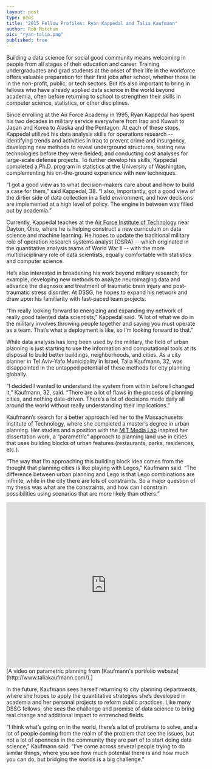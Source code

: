 ```yaml
---
layout: post
type: news
title: "2015 Fellow Profiles: Ryan Kappedal and Talia Kaufmann"
author: Rob Mitchum
pic: "ryan-talia.png"
published: true
---
```


Building a data science for social good community means welcoming in people from all stages of their education and career. Training undergraduates and grad students at the onset of their life in the workforce offers valuable preparation for their first jobs after school, whether those lie in the non-profit, public, or tech sectors. But it’s also important to bring in fellows who have already applied data science in the world beyond academia, often before returning to school to strengthen their skills in computer science, statistics, or other disciplines.

Since enrolling at the Air Force Academy in 1995, Ryan Kappedal has spent his two decades in military service everywhere from Iraq and Kuwait to Japan and Korea to Alaska and the Pentagon. At each of these stops, Kappedal utilized his data analysis skills for operations research -- identifying trends and activities in Iraq to prevent crime and insurgency, developing new methods to reveal underground structures, testing new technologies before they were fielded, and conducting cost analyses for large-scale defense projects. To further develop his skills, Kappedal completed a Ph.D. program in statistics at the University of Washington, complementing his on-the-ground experience with new techniques.

“I got a good view as to what decision-makers care about and how to build a case for them,” said Kappedal, 38. “I also, importantly, got a good view of the dirtier side of data collection in a field environment, and how decisions are implemented at a high level of policy. The engine in between was filled out by academia.”

Currently, Kappedal teaches at the [Air Force Institute of Technology](http://www.afit.edu/) near Dayton, Ohio, where he is helping construct a new curriculum on data science and machine learning. He hopes to update the traditional military role of operation research systems analyst (OSRA) -- which originated in the quantitative analysis teams of World War II -- with the more multidisciplinary role of data scientists, equally comfortable with statistics and computer science. 

He’s also interested in broadening his work beyond military research; for example, developing new methods to analyze neuroimaging data and advance the diagnosis and treatment of traumatic brain injury and post-traumatic stress disorder. At DSSG, he hopes to expand his network and draw upon his familiarity with fast-paced team projects.

“I’m really looking forward to energizing and expanding my network of really good talented data scientists,” Kappedal said. “A lot of what we do in the military involves throwing people together and saying you must operate as a team. That’s what a deployment is like, so I’m looking forward to that.”

While data analysis has long been used by the military, the field of urban planning is just starting to use the information and computational tools at its disposal to build better buildings, neighborhoods, and cities. As a city planner in Tel Aviv-Yafo Municipality in Israel, Talia Kaufmann, 32, was disappointed in the untapped potential of these methods for city planning globally.

“I decided I wanted to understand the system from within before I changed it,” Kaufmann, 32, said. “There are a lot of flaws in the process of planning cities, and nothing data-driven. There’s a lot of decisions made daily all around the world without really understanding their implications.”

Kaufmann’s search for a better approach led her to the Massachusetts Institute of Technology, where she completed a master’s degree in urban planning. Her studies and a position with the [MIT Media Lab](http://www.media.mit.edu/) inspired her dissertation work, a “parametric” approach to planning land use in cities that uses building blocks of urban features (restaurants, parks, residences, etc.).

“The way that I’m approaching this building block idea comes from the thought that planning cities is like playing with Legos,” Kaufmann said. “The difference between urban planning and Lego is that Lego combinations are infinite, while in the city there are lots of constraints. So a major question of my thesis was what are the constraints, and how can I constrain possibilities using scenarios that are more likely than others.” 

<iframe width="525" height="435" src="https://www.youtube.com/embed/IitfpIWvgOA" frameborder="0" allowfullscreen></iframe>
[A video on parametric planning from [Kaufmann's portfolio website](http://www.taliakaufmann.com/).]

In the future, Kaufmann sees herself returning to city planning departments, where she hopes to apply the quantitative strategies she’s developed in academia and her personal projects to reform public practices. Like many DSSG fellows, she sees the challenge and promise of data science to bring real change and additional impact to entrenched fields.

“I think what’s going on in the world, there’s a lot of problems to solve, and a lot of people coming from the realm of the problem that see the issues, but not a lot of openness in the community they are part of to start doing data science,” Kaufmann said. “I’ve come across several people trying to do similar things, where you see how much potential there is and how much you can do, but bridging the worlds is a big challenge.”